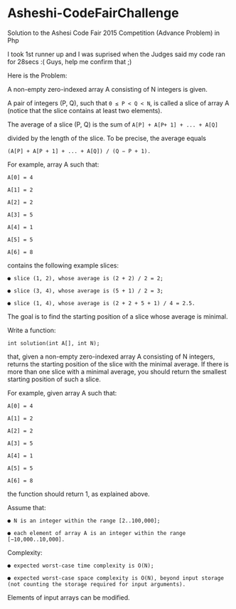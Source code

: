 # Asheshi-CodeFairChallenge
Solution to the Ashesi Code Fair 2015 Competition (Advance Problem) in Php

I took 1st runner up and I was suprised when the Judges said my code ran for 28secs :(
Guys, help me confirm that ;)

Here is the Problem:

A non-empty zero-indexed array A consisting of N integers is given. 

A pair of integers (P, Q), such that ```0 ≤ P < Q < N```, is called a slice of array A (notice that the slice
contains at least two elements). 

The average of a slice (P, Q) is the sum of ```A[P] + A[P+ 1] + ... + A[Q]```

divided by the length of the slice. To be precise, the average equals

```(A[P] + A[P + 1] + ... + A[Q]) / (Q − P + 1).```

For example, array A such that:
```
A[0] = 4

A[1] = 2

A[2] = 2

A[3] = 5

A[4] = 1

A[5] = 5

A[6] = 8
```

contains the following example slices:
```
● slice (1, 2), whose average is (2 + 2) / 2 = 2;

● slice (3, 4), whose average is (5 + 1) / 2 = 3;

● slice (1, 4), whose average is (2 + 2 + 5 + 1) / 4 = 2.5.
```

The goal is to find the starting position of a slice whose average is minimal.


Write a function:

```int solution(int A[], int N);```

that, given a non-empty zero-indexed array A consisting of N integers, returns the starting position of the slice with the minimal average. 
If there is more than one slice with a minimal average, you should return the smallest starting position of such a slice.

For example, given array A such that:
```
A[0] = 4

A[1] = 2

A[2] = 2

A[3] = 5

A[4] = 1

A[5] = 5

A[6] = 8
```
the function should return 1, as explained above.

Assume that:
```
● N is an integer within the range [2..100,000];

● each element of array A is an integer within the range [−10,000..10,000].
```
Complexity:
```
● expected worst-case time complexity is O(N);

● expected worst-case space complexity is O(N), beyond input storage (not counting the storage required for input arguments).
```
Elements of input arrays can be modified.
